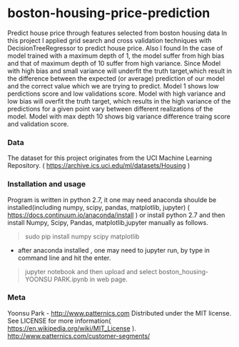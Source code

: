# boston-housing-price-prediction
Predict house price through features selected from boston housing data
In this project I applied grid search and cross validation techniques with DecisionTreeRegressor to predict house price.
Also I found In the case of model trained with a maximum depth of 1, the model suffer from high bias and that of maximum depth of 10 
suffer from high variance.
Since Model with high bias and small variance will underfit the truth target,which result in the difference between 
the expected (or average) prediction of our model and the correct value which we are trying to predict. 
Model 1 shows low perdictions score and low validations score.
Model with high variance and low bias will overfit the truth target, which results in the high variance of
the predictions for a given point vary between different realizations of the model. 
Model with max depth 10 shows big variance difference traing score and validation score.

### Data
The dataset for this project originates from the UCI Machine Learning Repository.
( https://archive.ics.uci.edu/ml/datasets/Housing )

### Installation and usage

Program is written in python 2.7, it one may need anaconda shoulde be installed(including numpy, scipy, pandas, matplotlib, jupyter) 
( https://docs.continuum.io/anaconda/install )
or install python 2.7 and then install Numpy, Scipy, Pandas, matplotlib,jupyter manually as follows.
> sudo pip install numpy scipy matplotlib 

- after anaconda installed , one may need to jupyter run, by type in command line and hit the enter.
> jupyter notebook 
and then upload and select boston_housing-YOONSU PARK.ipynb in web page.  


### Meta
Yoonsu Park - http://www.patternics.com
Distributed under the MIT license. See LICENSE for more information( https://en.wikipedia.org/wiki/MIT_License ).
http://www.patternics.com/customer-segments/
